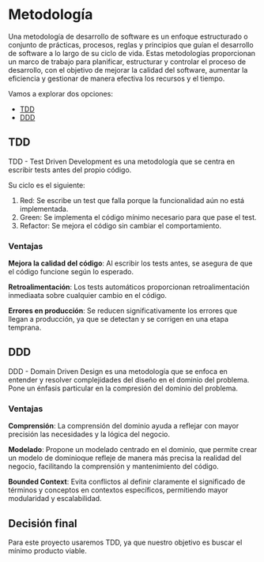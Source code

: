 # Metodología
Una metodología de desarrollo de software es un enfoque estructurado o conjunto
de prácticas, procesos, reglas y principios que guían el desarrollo de software
a lo largo de su ciclo de vida. Estas metodologías proporcionan un marco de
trabajo para planificar, estructurar y controlar el proceso de desarrollo, con
el objetivo de mejorar la calidad del software, aumentar la eficiencia y
gestionar de manera efectiva los recursos y el tiempo.

Vamos a explorar dos opciones:
* [TDD](#tdd)
* [DDD](#ddd)

## TDD
TDD - Test Driven Development es una metodología que se centra en escribir
tests antes del propio código.

Su ciclo es el siguiente:
1. Red: Se escribe un test que falla porque la funcionalidad aún no está
implementada.
2. Green: Se implementa el código mínimo necesario para que pase el test.
3. Refactor: Se mejora el código sin cambiar el comportamiento.

### Ventajas
**Mejora la calidad del código**: Al escribir los tests antes, se asegura de
que el código funcione según lo esperado.

**Retroalimentación**: Los tests automáticos proporcionan retroalimentación
inmediaata sobre cualquier cambio en el código.

**Errores en producción**: Se reducen significativamente los errores que llegan
a producción, ya que se detectan y se corrigen en una etapa temprana.

## DDD
DDD - Domain Driven Design es una metodología que se enfoca en entender y
resolver complejidades del diseño en el dominio del problema. Pone un énfasis
particular en la compresión del dominio del problema.

### Ventajas
**Comprensión**: La comprensión del dominio ayuda a reflejar con mayor
precisión las necesidades y la lógica del negocio.

**Modelado**: Propone un modelado centrado en el dominio, que permite crear un
modelo de dominioque refleje de manera más precisa la realidad del negocio,
facilitando la comprensión y mantenimiento del código.

**Bounded Context**: Evita conflictos al definir claramente el significado de
términos y conceptos en contextos específicos, permitiendo mayor modularidad
y escalabilidad.

## Decisión final
Para este proyecto usaremos TDD, ya que nuestro objetivo es buscar el mínimo
producto viable.